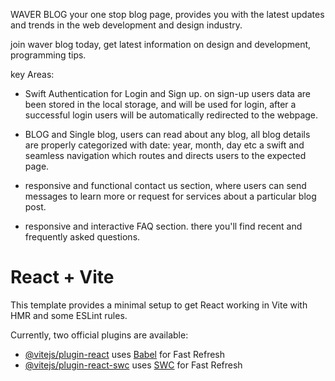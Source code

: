 WAVER BLOG your one stop blog page, provides you with the latest updates and trends in the web development and design industry.

join waver blog today, get latest information on design and development,
programming tips.

key Areas:
* Swift Authentication for Login and Sign up. on sign-up users data are been stored in the local storage, and will be used for login,
after a successful login users will be automatically redirected to the webpage.

* BLOG and Single blog, users can read about any blog, all blog details are properly categorized with date: year, month, day etc a swift and seamless navigation which routes and directs users to the expected page.

* responsive and functional contact us section, where users can send messages to learn more or request for services about a particular blog post.

* responsive and interactive FAQ section.
there you'll find recent and frequently asked questions.







# React + Vite

This template provides a minimal setup to get React working in Vite with HMR and some ESLint rules.

Currently, two official plugins are available:

- [@vitejs/plugin-react](https://github.com/vitejs/vite-plugin-react/blob/main/packages/plugin-react/README.md) uses [Babel](https://babeljs.io/) for Fast Refresh
- [@vitejs/plugin-react-swc](https://github.com/vitejs/vite-plugin-react-swc) uses [SWC](https://swc.rs/) for Fast Refresh
